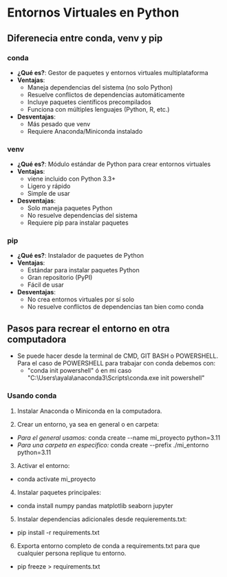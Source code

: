 # Entornos Virtuales en Python

## Diferenecia entre conda, venv y pip

### conda
- **¿Qué es?**: Gestor de paquetes y entornos virtuales multiplataforma
- **Ventajas**: 
  - Maneja dependencias del sistema (no solo Python)
  - Resuelve conflictos de dependencias automáticamente
  - Incluye paquetes científicos precompilados
  - Funciona con múltiples lenguajes (Python, R, etc.)
- **Desventajas**: 
  - Más pesado que venv
  - Requiere Anaconda/Miniconda instalado

### venv
- **¿Qué es?**: Módulo estándar de Python para crear entornos virtuales
- **Ventajas**: 
  - viene incluido con Python 3.3+
  - Ligero y rápido
  - Simple de usar
- **Desventajas**: 
  - Solo maneja paquetes Python
  - No resuelve dependencias del sistema
  - Requiere pip para instalar paquetes

### pip
- **¿Qué es?**: Instalador de paquetes de Python
- **Ventajas**: 
  - Estándar para instalar paquetes Python
  - Gran repositorio (PyPI)
  - Fácil de usar
- **Desventajas**: 
  - No crea entornos virtuales por sí solo
  - No resuelve conflictos de dependencias tan bien como conda

## Pasos para recrear el entorno en otra computadora

- Se puede hacer desde la terminal de CMD, GIT BASH o POWERSHELL. Para el caso de POWERSHELL para trabajar con conda debemos con:
  - "conda init powershell" ó en mi caso "C:\Users\ayala\anaconda3\Scripts\conda.exe init powershell"

### Usando conda
1. Instalar Anaconda o Miniconda en la computadora.

2. Crear un entorno, ya sea en general o en carpeta:
  - *Para el general usamos:* conda create --name mi_proyecto python=3.11
  - *Para una carpeta en especifico:* conda create --prefix ./mi_entorno python=3.11

3. Activar el entorno:
  - conda activate mi_proyecto

4. Instalar paquetes principales:
  - conda install numpy pandas matplotlib seaborn jupyter

5. Instalar dependencias adicionales desde requierements.txt:
  - pip install -r requirements.txt

6. Exporta entorno completo de conda a requirements.txt para que cualquier persona replique tu entorno.
  - pip freeze > requirements.txt